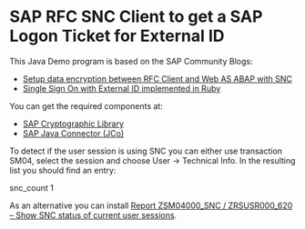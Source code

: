 # SAP RFC SNC Client to get a SAP Logon Ticket for External ID

This Java Demo program is based on the SAP Community Blogs:

- [Setup data encryption between RFC Client and Web AS ABAP with SNC](https://blogs.sap.com/2006/09/29/setup-data-encryption-between-rfc-client-and-web-as-abap-with-snc/)
- [Single Sign On with External ID implemented in Ruby](https://blogs.sap.com/2006/09/30/single-sign-on-with-external-id-implemented-in-ruby/)

You can get the required components at:

- [SAP Cryptographic Library](https://launchpad.support.sap.com/#/softwarecenter/template/products/%20_APP=00200682500000001943&_EVENT=DISPHIER&HEADER=Y&FUNCTIONBAR=N&EVENT=TREE&NE=NAVIGATE&ENR=01200615320100002625&V=MAINT&TA=ACTUAL&PAGE=SEARCH/SAPCRYPTOLIB
)
- [SAP Java Connector (JCo)](https://launchpad.support.sap.com/#/softwarecenter/template/products/%20_APP=00200682500000001943&_EVENT=DISPHIER&HEADER=Y&FUNCTIONBAR=N&EVENT=TREE&NE=NAVIGATE&ENR=01200314690100001183&V=MAINT&TA=ACTUAL&PAGE=SEARCH/SAP%20JCO)

To detect if the user session is using SNC you can either use transaction SM04, select the session and choose User -> Technical Info. 
In the resulting list you should find an entry:

snc_count	1

As an alternative you can install [Report ZSM04000_SNC / ZRSUSR000_620 – Show SNC status of current user sessions](https://blogs.sap.com/2013/09/30/report-zsm04000snc-show-snc-status-of-current-user-sessions/).
